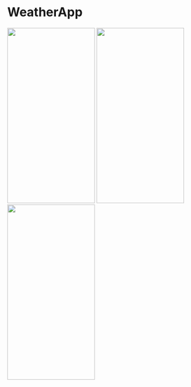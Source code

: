 # WeatherApp
<img src="https://github.com/adnan378/WeatherApp/assets/63234709/c8a14618-758a-4f46-ae15-bf3002bde25d" data-canonical-src="https://gyazo.com/eb5c5741b6a9a16c692170a41a49c858.png" width="200" height="400" />
<img src="https://github.com/adnan378/WeatherApp/assets/63234709/023f26f0-d03c-4281-a9b9-474bfba856de" data-canonical-src="https://gyazo.com/eb5c5741b6a9a16c692170a41a49c858.png" width="200" height="400" />
<img src="https://github.com/adnan378/WeatherApp/assets/63234709/2555e934-45ca-4d3b-970f-d373b6569bfc" data-canonical-src="https://gyazo.com/eb5c5741b6a9a16c692170a41a49c858.png" width="200" height="400" />


